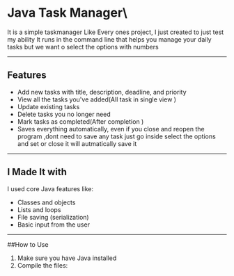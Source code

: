 #  Java Task Manager\

It is a simple taskmanager Like Every ones project, I  just created to just test my ability 
It runs in the command line that  helps you manage your daily tasks but we want o select the options with numbers

---

## Features 

- Add new tasks with title, description, deadline, and priority
- View all the tasks you've added(All task in single view )
- Update existing tasks
- Delete tasks you no longer need
- Mark tasks as completed(After completion )
- Saves everything automatically, even if you close and reopen the program ,dont need to save any task  just go inside select the options and set  or close it will autmatically save it 

---

## I Made It with 

I used core Java features like:
- Classes and objects
- Lists and loops
- File saving (serialization)
- Basic input from the user

---

##How to Use

1. Make sure you have Java installed
2. Compile the files:
